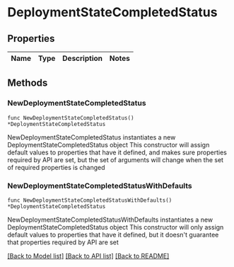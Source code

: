 # DeploymentStateCompletedStatus

## Properties

Name | Type | Description | Notes
------------ | ------------- | ------------- | -------------

## Methods

### NewDeploymentStateCompletedStatus

`func NewDeploymentStateCompletedStatus() *DeploymentStateCompletedStatus`

NewDeploymentStateCompletedStatus instantiates a new DeploymentStateCompletedStatus object
This constructor will assign default values to properties that have it defined,
and makes sure properties required by API are set, but the set of arguments
will change when the set of required properties is changed

### NewDeploymentStateCompletedStatusWithDefaults

`func NewDeploymentStateCompletedStatusWithDefaults() *DeploymentStateCompletedStatus`

NewDeploymentStateCompletedStatusWithDefaults instantiates a new DeploymentStateCompletedStatus object
This constructor will only assign default values to properties that have it defined,
but it doesn't guarantee that properties required by API are set


[[Back to Model list]](../README.md#documentation-for-models) [[Back to API list]](../README.md#documentation-for-api-endpoints) [[Back to README]](../README.md)


